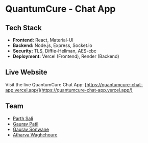 # QuantumCure - Chat App

## Tech Stack

- **Frontend:** React, Material-UI
- **Backend:** Node.js, Express, Socket.io
- **Security:** TLS, Diffie-Hellman, AES-cbc
- **Deployment:** Vercel (Frontend), Render (Backend)

## Live Website

Visit the live QuantumCure Chat App: [https://quantumcure-chat-app.vercel.app/](https://quantumcure-chat-app.vercel.app/)

## Team

- [Parth Sali](https://github.com/parthsali)
- [Gaurav Patil](https://github.com/gauravpatil-15)
- [Gaurav Sonwane](https://github.com/Gaur721)
- [Atharva Waghchoure](https://github.com/AtharvaWaghchoure)
